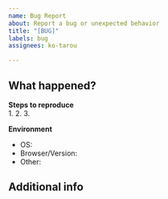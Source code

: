 ```yaml
---
name: Bug Report
about: Report a bug or unexpected behavior
title: "[BUG]"
labels: bug
assignees: ko-tarou

---
```


**What happened?**  
- 

**Steps to reproduce**  
1. 
2. 
3. 

**Environment**  
- OS: 
- Browser/Version: 
- Other: 

**Additional info**  
-
